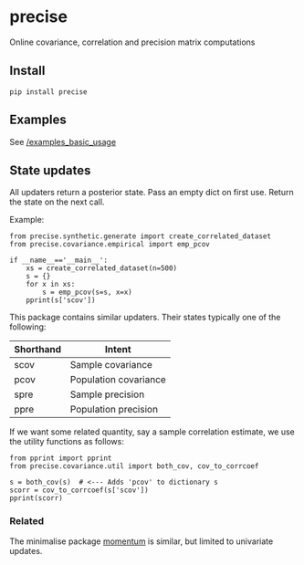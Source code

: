 # precise

Online covariance, correlation and precision matrix computations

## Install 

    pip install precise 
    
## Examples
See [/examples_basic_usage](https://github.com/microprediction/precise/tree/main/examples_basic_usage)


## State updates  
All updaters return a posterior state. Pass an empty dict on first use. Return the state on the next call. 

Example: 

    from precise.synthetic.generate import create_correlated_dataset
    from precise.covariance.empirical import emp_pcov
 
    if __name__=='__main__':
        xs = create_correlated_dataset(n=500)
        s = {}
        for x in xs:
            s = emp_pcov(s=s, x=x)
        pprint(s['scov'])
     
This package contains similar updaters. Their states typically one of the following:

| Shorthand | Intent                |
|-----------|-----------------------|
| scov      | Sample covariance     |
| pcov      | Population covariance |
| spre      | Sample precision      |
| ppre      | Population precision  |
     
If we want some related quantity, say a sample correlation estimate, we use the utility functions as follows:  
 
    from pprint import pprint
    from precise.covariance.util import both_cov, cov_to_corrcoef

    s = both_cov(s)  # <--- Adds 'pcov' to dictionary s 
    scorr = cov_to_corrcoef(s['scov'])
    pprint(scorr)    

### Related 

The minimalise package [momentum](https://github.com/microprediction/momentum) is similar, but limited to univariate updates. 

